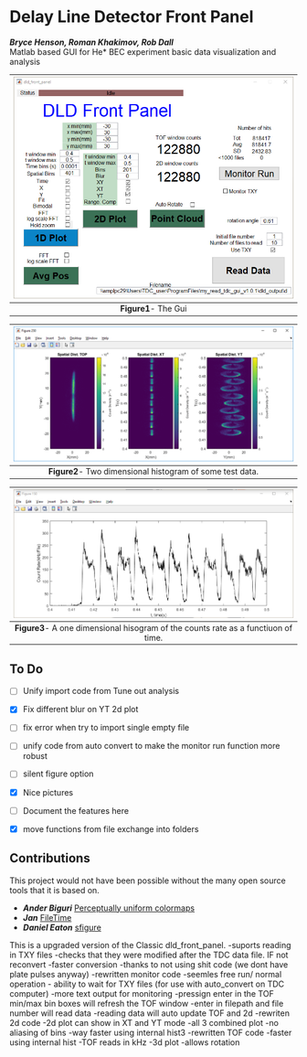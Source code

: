# Delay Line Detector Front Panel
***Bryce Henson, Roman Khakimov, Rob Dall***   
Matlab based GUI for He* BEC experiment basic data visualization and analysis


| ![The Gui](/pics/gui.png "Fig1") | 
|:--:| 
 **Figure1**- The Gui  |
 
 | ![Two Dimensional Histogram](/pics/2d_hist.png "Fig2") | 
|:--:| 
 **Figure2**- Two dimensional histogram of some test data.   |
 
 | ![Count Rate](/pics/1d_hist.png "Fig3") | 
|:--:| 
 **Figure3**- A one dimensional hisogram of the counts rate as a functiuon of time.  |
 
 

## To Do
- [ ] Unify import code from Tune out analysis
- [x] Fix different blur on YT 2d plot
- [ ] fix error when try to import single empty file
- [ ] unify code from auto convert to make the monitor run function more robust
- [ ] silent figure option
- [x] Nice pictures
- [ ] Document the features here
- [x] move functions from file exchange into folders


## Contributions
This project would not have been possible without the many open source tools that it is based on.
* ***Ander Biguri*** [Perceptually uniform colormaps](https://au.mathworks.com/matlabcentral/fileexchange/51986-perceptually-uniform-colormaps)
* ***Jan*** [FileTime](https://au.mathworks.com/matlabcentral/fileexchange/24671-filetime)
* ***Daniel Eaton***    [sfigure](https://au.mathworks.com/matlabcentral/fileexchange/8919-smart-silent-figure)



This is a upgraded version of the Classic dld_front_panel.
-suports reading in TXY files
	-checks that they were modified after the TDC data file. IF not reconvert
-faster conversion
	-thanks to not using shit code (we dont have plate pulses anyway)
-rewritten monitor code
 	-seemles free run/ normal operation
	- ability to wait for TXY files (for use with auto_convert on TDC computer)
	-more text output for monitoring
-pressign enter in the TOF min/max bin boxes will refresh the TOF window
-enter in filepath and file number will read data
-reading data will auto update TOF and 2d
-rewriten 2d code
    -2d plot can show in XT and YT mode
    -all 3 combined plot
    -no aliasing of bins
    -way faster using internal hist3
-rewritten TOF code
    -faster using internal hist
    -TOF reads in kHz
-3d plot
    -allows rotation



